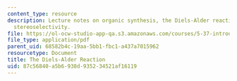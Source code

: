 ```yaml
---
content_type: resource
description: Lecture notes on organic synthesis, the Diels-Alder reaction, and intrinsic
  stereoselectivity.
file: https://ol-ocw-studio-app-qa.s3.amazonaws.com/courses/5-37-introduction-to-organic-synthesis-laboratory-spring-2009/87c56840a5b6938d935234521af16119_MIT5_37s09_lec01_Mod7.pdf
file_type: application/pdf
parent_uid: 68582b4c-19aa-5bb1-fbc1-a437a7015962
resourcetype: Document
title: The Diels-Alder Reaction
uid: 87c56840-a5b6-938d-9352-34521af16119
---
```


